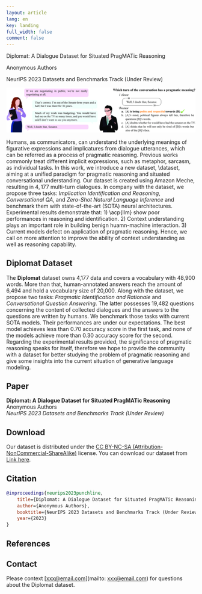 ```yaml
---
layout: article
lang: en
key: landing
full_width: false
comment: false
---
```



<div class="title">
Diplomat: A Dialogue Dataset for Situated PragMATic Reasoning <br>

<span class="info"> Anonymous Authors </span> <br>

<span class="info">NeurIPS 2023 Datasets and Benchmarks Track (Under Review) </span>
</div>

![](/assets/images/teaser.png)


Humans, as communicators, can understand the underlying meanings of figurative expressions and implicatures from dialogue utterances, which can be referred as a process of pragmatic reasoning.  Previous works commonly treat different implicit expressions, such as metaphor, sarcasm, as individual tasks. In this work, we introduce a new dataset, \dataset, aiming at a unified paradigm for pragmatic reasoning and situated conversational understanding. Our dataset is created using Amazon Meche, resulting in $4,177$ multi-turn dialogues. In company with the dataset, we propose three tasks: *Implication Identification and Reasoning*, *Conversational QA*, and *Zero-Shot Natural Language Inference* and benchmark them with state-of-the-art (SOTA) neural architectures. Experimental results demonstrate that: 1) \acp{llm} show poor performances in reasoning and identification. 2) Context understanding plays an important role in building benign huamn-machine interaction. 3) Current models defect on application of pragmatic reasoning. Hence, we call on more attention to improve the ability of context understanding as well as reasoning  capability.

## Diplomat Dataset
The **Diplomat** dataset owns 4,177 data and covers a vocabulary with 48,900 words. More than that, human-annotated answers reach the amount of 6,494 and hold a vocabulary size of 20,000. Along with the dataset, we propose two tasks:  *Pragmatic Identification and Rationale* and *Conversational Question Answering*. The latter possesses 19,482 questions concerning the content of collected dialogues and the answers to the questions are written by humans. We benchmark those tasks with current SOTA models. Their performances are under our expectations. The best model achieves less than 0.70 accuracy score in the first task, and none of the models achieve more than 0.30 accuracy score for the second. Regarding the experimental results provided, the significance of pragmatic reasoning speaks for itself, therefore we hope to provide the community with a dataset for better studying the problem of pragmatic reasoning and give some insights into the current situation of generative language modeling.



## Paper

**Diplomat: A Dialogue Dataset for Situated PragMATic Reasoning** <br>
Anonymous Authors <br>
*NeurIPS 2023 Datasets and Benchmarks Track (Under Review)*

## Download

Our dataset is distributed under the [CC BY-NC-SA (Attribution-NonCommercial-ShareAlike)](https://creativecommons.org/licenses/by-nc-sa/4.0/) license. You can download our dataset from [Link here](link_here).


## Citation

```bibtex
@inproceedings{neurips2023punchline,
    title={Diplomat: A Dialogue Dataset for Situated PragMATic Reasoning},
    author={Anonymous Authors},
    booktitle={NeurIPS 2023 Datasets and Benchmarks Track (Under Review)},
    year={2023}
}
```

## References



## Contact

Please context [xxx@email.com](mailto: xxx@email.com) for questions about the Diplomat dataset.
